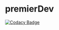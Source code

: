 # premierDev

[![Codacy Badge](https://api.codacy.com/project/badge/Grade/9edd61147687466eb765ad7eaf26487c)](https://www.codacy.com/app/Bobbyjones69/premierDev?utm_source=github.com&amp;utm_medium=referral&amp;utm_content=Bobbyjones69/premierDev&amp;utm_campaign=Badge_Grade)
